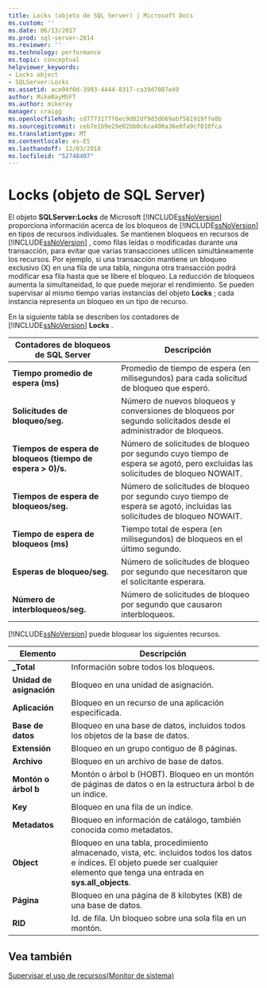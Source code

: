 ```yaml
---
title: Locks (objeto de SQL Server) | Microsoft Docs
ms.custom: ''
ms.date: 06/13/2017
ms.prod: sql-server-2014
ms.reviewer: ''
ms.technology: performance
ms.topic: conceptual
helpviewer_keywords:
- Locks object
- SQLServer:Locks
ms.assetid: ace04f0d-3993-4444-8317-ca39d7087e49
author: MikeRayMSFT
ms.author: mikeray
manager: craigg
ms.openlocfilehash: cd7773177f6ec9d02df9d3d669abf561919ffe0b
ms.sourcegitcommit: ceb7e1b9e29e02bb0c6ca400a36e0fa9cf010fca
ms.translationtype: MT
ms.contentlocale: es-ES
ms.lasthandoff: 12/03/2018
ms.locfileid: "52748407"
---
```

# <a name="sql-server-locks-object"></a>Locks (objeto de SQL Server)
  El objeto **SQLServer:Locks** de Microsoft [!INCLUDE[ssNoVersion](../../includes/ssnoversion-md.md)] proporciona información acerca de los bloqueos de [!INCLUDE[ssNoVersion](../../includes/ssnoversion-md.md)] en tipos de recursos individuales. Se mantienen bloqueos en recursos de [!INCLUDE[ssNoVersion](../../includes/ssnoversion-md.md)] , como filas leídas o modificadas durante una transacción, para evitar que varias transacciones utilicen simultáneamente los recursos. Por ejemplo, si una transacción mantiene un bloqueo exclusivo (X) en una fila de una tabla, ninguna otra transacción podrá modificar esa fila hasta que se libere el bloqueo. La reducción de bloqueos aumenta la simultaneidad, lo que puede mejorar el rendimiento. Se pueden supervisar al mismo tiempo varias instancias del objeto **Locks** ; cada instancia representa un bloqueo en un tipo de recurso.  
  
 En la siguiente tabla se describen los contadores de [!INCLUDE[ssNoVersion](../../includes/ssnoversion-md.md)] **Locks** .  
  
|Contadores de bloqueos de SQL Server|Descripción|  
|-------------------------------|-----------------|  
|**Tiempo promedio de espera (ms)**|Promedio de tiempo de espera (en milisegundos) para cada solicitud de bloqueo que esperó.|  
|**Solicitudes de bloqueo/seg.**|Número de nuevos bloqueos y conversiones de bloqueos por segundo solicitados desde el administrador de bloqueos.|  
|**Tiempos de espera de bloqueos (tiempo de espera > 0)/s.**|Número de solicitudes de bloqueo por segundo cuyo tiempo de espera se agotó, pero excluidas las solicitudes de bloqueo NOWAIT.|  
|**Tiempos de espera de bloqueos/seg.**|Número de solicitudes de bloqueo por segundo cuyo tiempo de espera se agotó, incluidas las solicitudes de bloqueo NOWAIT.|  
|**Tiempo de espera de bloqueos (ms)**|Tiempo total de espera (en milisegundos) de bloqueos en el último segundo.|  
|**Esperas de bloqueo/seg.**|Número de solicitudes de bloqueo por segundo que necesitaron que el solicitante esperara.|  
|**Número de interbloqueos/seg.**|Número de solicitudes de bloqueo por segundo que causaron interbloqueos.|  
  
 [!INCLUDE[ssNoVersion](../../includes/ssnoversion-md.md)] puede bloquear los siguientes recursos.  
  
|Elemento|Descripción|  
|----------|-----------------|  
|**_Total**|Información sobre todos los bloqueos.|  
|**Unidad de asignación**|Bloqueo en una unidad de asignación.|  
|**Aplicación**|Bloqueo en un recurso de una aplicación especificada.|  
|**Base de datos**|Bloqueo en una base de datos, incluidos todos los objetos de la base de datos.|  
|**Extensión**|Bloqueo en un grupo contiguo de 8 páginas.|  
|**Archivo**|Bloqueo en un archivo de base de datos.|  
|**Montón o árbol b**|Montón o árbol b (HOBT). Bloqueo en un montón de páginas de datos o en la estructura árbol b de un índice.|  
|**Key**|Bloqueo en una fila de un índice.|  
|**Metadatos**|Bloqueo en información de catálogo, también conocida como metadatos.|  
|**Object**|Bloqueo en una tabla, procedimiento almacenado, vista, etc. incluidos todos los datos e índices. El objeto puede ser cualquier elemento que tenga una entrada en **sys.all_objects**.|  
|**Página**|Bloqueo en una página de 8 kilobytes (KB) de una base de datos.|  
|**RID**|Id. de fila. Un bloqueo sobre una sola fila en un montón.|  
  
## <a name="see-also"></a>Vea también  
 [Supervisar el uso de recursos&#40;Monitor de sistema&#41;](monitor-resource-usage-system-monitor.md)  
  
  
